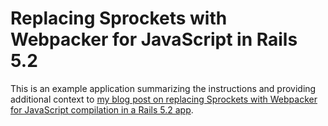 Replacing Sprockets with Webpacker for JavaScript in Rails 5.2
==============================================================

This is an example application summarizing the instructions and providing additional context to [my blog post on replacing Sprockets with Webpacker for JavaScript compilation in a Rails 5.2 app][blog-post].

[blog-post]: https://www.calleerlandsson.com/replacing-sprockets-with-webpacker-for-javascript-in-rails-5-2/
